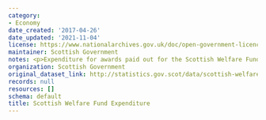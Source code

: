 ```yaml
---
category:
- Economy
date_created: '2017-04-26'
date_updated: '2021-11-04'
license: https://www.nationalarchives.gov.uk/doc/open-government-licence/version/3/
maintainer: Scottish Government
notes: <p>Expenditure for awards paid out for the Scottish Welfare Fund</p>
organization: Scottish Government
original_dataset_link: http://statistics.gov.scot/data/scottish-welfare-fund-expenditure
records: null
resources: []
schema: default
title: Scottish Welfare Fund Expenditure
---
```

